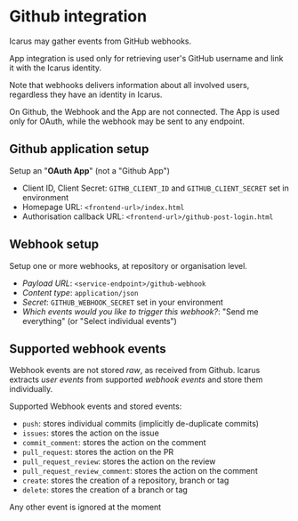 # Github integration

Icarus may gather events from GitHub webhooks.

App integration is used only for retrieving user's GitHub username and link it with
the Icarus identity.

Note that webhooks delivers information about all involved users, regardless they
have an identity in Icarus.

On Github, the Webhook and the App are not connected. 
The App is used only for OAuth, while the webhook may be sent to any endpoint.

## Github application setup

Setup an "**OAuth App**" (not a "Github App")

* Client ID, Client Secret: `GITHB_CLIENT_ID` and `GITHUB_CLIENT_SECRET` set in environment
* Homepage URL: `<frontend-url>/index.html`
* Authorisation callback URL: `<frontend-url>/github-post-login.html`

## Webhook setup

Setup one or more webhooks, at repository or organisation level.

* *Payload URL*: `<service-endpoint>/github-webhook`
* *Content type*: `application/json`
* *Secret*: `GITHUB_WEBHOOK_SECRET` set in your environment
* *Which events would you like to trigger this webhook?*: "Send me everything" (or "Select individual events")

## Supported webhook events

Webhook events are not stored *raw*, as received from Github.
Icarus extracts *user events* from supported *webhook events* and store them individually.

Supported Webhook events and stored events:

* `push`: stores individual commits (implicitly de-duplicate commits)
* `issues`: stores the action on the issue
* `commit_comment`: stores the action on the comment
* `pull_request`: stores the action on the PR
* `pull_request_review`: stores the action on the review
* `pull_request_review_comment`: stores the action on the comment
* `create`: stores the creation of a repository, branch or tag
* `delete`: stores the creation of a branch or tag

Any other event is ignored at the moment
